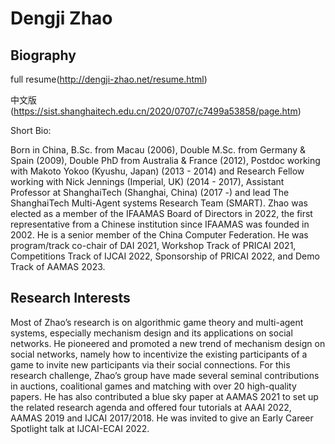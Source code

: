 # Dengji Zhao

## Biography

full resume(http://dengji-zhao.net/resume.html)

中文版(https://sist.shanghaitech.edu.cn/2020/0707/c7499a53858/page.htm)

Short Bio: 

Born in China, B.Sc. from Macau (2006), Double M.Sc. from Germany & Spain (2009), Double PhD from Australia & France (2012), Postdoc working with Makoto Yokoo (Kyushu, Japan) (2013 - 2014) and Research Fellow working with Nick Jennings (Imperial, UK) (2014 - 2017), Assistant Professor at ShanghaiTech (Shanghai, China) (2017 -) and lead The ShanghaiTech Multi-Agent systems Research Team (SMART). Zhao was elected as a member of the IFAAMAS Board of Directors in 2022, the first representative from a Chinese institution since IFAAMAS was founded in 2002. He is a senior member of the China Computer Federation. He was program/track co-chair of DAI 2021, Workshop Track of PRICAI 2021, Competitions Track of IJCAI 2022, Sponsorship of PRICAI 2022, and Demo Track of AAMAS 2023.

## Research Interests

Most of Zhao’s research is on algorithmic game theory and multi-agent systems, especially mechanism design and its applications on social networks. He pioneered and promoted a new trend of mechanism design on social networks, namely how to incentivize the existing participants of a game to invite new participants via their social connections. For this research challenge, Zhao’s group have made several seminal contributions in auctions, coalitional games and matching with over 20 high-quality papers. He has also contributed a blue sky paper at AAMAS 2021 to set up the related research agenda and offered four tutorials at AAAI 2022, AAMAS 2019 and IJCAI 2017/2018. He was invited to give an Early Career Spotlight talk at IJCAI-ECAI 2022.

